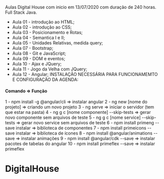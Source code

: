 Aulas Digital House com inicio em 13/07/2020 com duração de 240 horas.
Full Stack Java.

* Aula 01 - introdução ao HTML;
* Aula 02 - introdução ao CSS;
* Aula 03 - Posicionamento e Rotas;
* Aula 04 - Semantica I e II;
* Aula 05 - Unidades Relativas, medida query;
* Aula 07 - Bootstrap;
* Aula 08 - Git e JavaScript;
* Aula 09 - DOM e eventos;
* Aula 10 - Ajax e JQuery;
* Aula 11 - Jogo da Velha com JQuery;
* Aula 12 - Angular;
INSTALAÇÃO NECESSÁRIA PARA FUNCIONAMEMTO E CONFIGURAÇÃO DA AGENDA: 

 <h4>Comando                                 =>       Função</h4>
1 - npm install -g @angular/cli             =>       instalar angular
2 - ng new [nome do projeto]                =>       criando um novo projeto
3 - ng serve                                =>       iniciar o servidor (tem que estar na pasta)
4 - ng g c [nome componente] --skip-tests   =>       gerar novo componente sem arquivos de teste
5 - ng g c [nome service] --skip-tests      =>       gerar novo service sem arquivos de teste
6 - npm install primeng --save instalar     =>       biblioteca de componentes
7 - npm install primeicons --save instalar  =>       biblioteca de ícones
8 - npm install @angular/animations --save  =>       instalar animações
9 - npm install @angular/cdk --save         =>       instalar pacotes de tabelas do angular
10 - npm install primeflex --save            =>       instalar primeflex



# DigitalHouse
